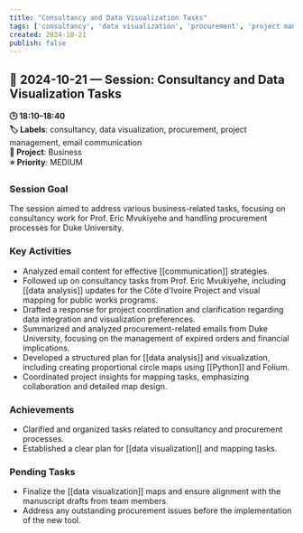 ```yaml
---
title: "Consultancy and Data Visualization Tasks"
tags: ['consultancy', 'data visualization', 'procurement', 'project management', 'email communication']
created: 2024-10-21
publish: false
---
```


## 📅 2024-10-21 — Session: Consultancy and Data Visualization Tasks

**🕒 18:10–18:40**  
**🏷️ Labels**: consultancy, data visualization, procurement, project management, email communication  
**📂 Project**: Business  
**⭐ Priority**: MEDIUM  


### Session Goal
The session aimed to address various business-related tasks, focusing on consultancy work for Prof. Eric Mvukiyehe and handling procurement processes for Duke University.

### Key Activities
- Analyzed email content for effective [[communication]] strategies.
- Followed up on consultancy tasks from Prof. Eric Mvukiyehe, including [[data analysis]] updates for the Côte d'Ivoire Project and visual mapping for public works programs.
- Drafted a response for project coordination and clarification regarding data integration and visualization preferences.
- Summarized and analyzed procurement-related emails from Duke University, focusing on the management of expired orders and financial implications.
- Developed a structured plan for [[data analysis]] and visualization, including creating proportional circle maps using [[Python]] and Folium.
- Coordinated project insights for mapping tasks, emphasizing collaboration and detailed map design.

### Achievements
- Clarified and organized tasks related to consultancy and procurement processes.
- Established a clear plan for [[data visualization]] and mapping tasks.

### Pending Tasks
- Finalize the [[data visualization]] maps and ensure alignment with the manuscript drafts from team members.
- Address any outstanding procurement issues before the implementation of the new tool.
